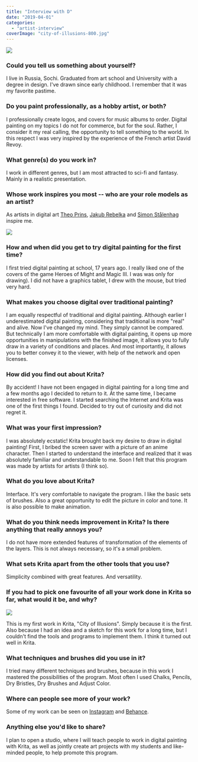 ```yaml
---
title: "Interview with D"
date: "2019-04-01"
categories: 
  - "artist-interview"
coverImage: "city-of-illusions-800.jpg"
---
```


![](images/Hirend-800.jpg)

### Could you tell us something about yourself?

I live in Russia, Sochi. Graduated from art school and University with a degree in design. I've drawn since early childhood. I remember that it was my favorite pastime.

### Do you paint professionally, as a hobby artist, or both?

I professionally create logos, and covers for music albums to order. Digital painting on my topics I do not for commerce, but for the soul. Rather, I consider it my real calling, the opportunity to tell something to the world. In this respect I was very inspired by the experience of the French artist David Revoy.

### What genre(s) do you work in?

I work in different genres, but I am most attracted to sci-fi and fantasy. Mainly in a realistic presentation.

### Whose work inspires you most -- who are your role models as an artist?

As artists in digital art [Theo Prins](http://www.theoprins.com/), [Jakub Rebelka](http://shzrebelka.tumblr.com/) and [Simon Stålenhag](https://simonstalenhag.se/) inspire me.

![](images/citadel1-800.jpg)

### How and when did you get to try digital painting for the first time?

I first tried digital painting at school, 17 years ago. I really liked one of the covers of the game Heroes of Might and Magic III. I was was only for drawing). I did not have a graphics tablet, I drew with the mouse, but tried very hard.

### What makes you choose digital over traditional painting?

I am equally respectful of traditional and digital painting. Although earlier I underestimated digital painting, considering that traditional is more "real" and alive. Now I've changed my mind. They simply cannot be compared. But technically I am more comfortable with digital painting, it opens up more opportunities in manipulations with the finished image, it allows you to fully draw in a variety of conditions and places. And most importantly, it allows you to better convey it to the viewer, with help of the network and open licenses.

### How did you find out about Krita?

By accident! I have not been engaged in digital painting for a long time and a few months ago I decided to return to it. At the same time, I became interested in free software. I started searching the Internet and Krita was one of the first things I found. Decided to try out of curiosity and did not regret it.

### What was your first impression?

I was absolutely ecstatic! Krita brought back my desire to draw in digital painting! First, I bribed the screen saver with a picture of an anime character. Then I started to understand the interface and realized that it was absolutely familiar and understandable to me. Soon I felt that this program was made by artists for artists (I think so).

### What do you love about Krita?

Interface. It's very comfortable to navigate the program. I like the basic sets of brushes. Also a great opportunity to edit the picture in color and tone. It is also possible to make animation.

### What do you think needs improvement in Krita? Is there anything that really annoys you?

I do not have more extended features of transformation of the elements of the layers. This is not always necessary, so it's a small problem.

### What sets Krita apart from the other tools that you use?

Simplicity combined with great features. And versatility.

### If you had to pick one favourite of all your work done in Krita so far, what would it be, and why?

![](images/city-of-illusions-800.jpg)

This is my first work in Krita, "City of Illusions". Simply because it is the first. Also because I had an idea and a sketch for this work for a long time, but I couldn't find the tools and programs to implement them. I think it turned out well in Krita.

### What techniques and brushes did you use in it?

I tried many different techniques and brushes, because in this work I mastered the possibilities of the program. Most often I used Chalks, Pencils, Dry Bristles, Dry Brushes and Adjust Color.

### Where can people see more of your work?

Some of my work can be seen on [Instagram](https://www.instagram.com/sivakov_d/) and [Behance](https://www.behance.net/dolmensoch278b).

### Anything else you'd like to share?

I plan to open a studio, where I will teach people to work in digital painting with Krita, as well as jointly create art projects with my students and like-minded people, to help promote this program.
